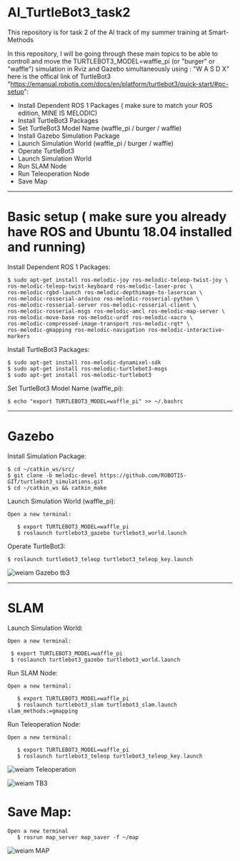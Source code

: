 # AI_TurtleBot3_task2
This repository is for task 2 of the AI track of my summer training at Smart-Methods

In this repository, I will be going through these main topics to be able to controll and move the TURTLEBOT3_MODEL=waffle_pi (or "burger" or "waffle") simulation in Rviz and Gazebo simultaneously using : "W  A  S  D  X" here is the offical link of TurtleBot3 "https://emanual.robotis.com/docs/en/platform/turtlebot3/quick-start/#pc-setup": 

- Install Dependent ROS 1 Packages ( make sure to match your ROS edition, MINE IS MELODIC)
- Install TurtleBot3 Packages
- Set TurtleBot3 Model Name (waffle_pi / burger / waffle)
- Install Gazebo Simulation Package
- Launch Simulation World (waffle_pi / burger / waffle)
- Operate TurtleBot3
- Launch Simulation World
- Run SLAM Node
- Run Teleoperation Node
- Save Map

---------------------------------------------------------------------------------------------
# Basic setup ( make sure you already have ROS and Ubuntu 18.04 installed and running)
Install Dependent ROS 1 Packages:

    $ sudo apt-get install ros-melodic-joy ros-melodic-teleop-twist-joy \
    ros-melodic-teleop-twist-keyboard ros-melodic-laser-proc \
    ros-melodic-rgbd-launch ros-melodic-depthimage-to-laserscan \
    ros-melodic-rosserial-arduino ros-melodic-rosserial-python \
    ros-melodic-rosserial-server ros-melodic-rosserial-client \
    ros-melodic-rosserial-msgs ros-melodic-amcl ros-melodic-map-server \
    ros-melodic-move-base ros-melodic-urdf ros-melodic-xacro \
    ros-melodic-compressed-image-transport ros-melodic-rqt* \
    ros-melodic-gmapping ros-melodic-navigation ros-melodic-interactive-markers

Install TurtleBot3 Packages:

    $ sudo apt-get install ros-melodic-dynamixel-sdk
    $ sudo apt-get install ros-melodic-turtlebot3-msgs
    $ sudo apt-get install ros-melodic-turtlebot3

Set TurtleBot3 Model Name (waffle_pi):

    $ echo "export TURTLEBOT3_MODEL=waffle_pi" >> ~/.bashrc

-----------------------------------------------------------
# Gazebo

Install Simulation Package: 

    $ cd ~/catkin_ws/src/
    $ git clone -b melodic-devel https://github.com/ROBOTIS-GIT/turtlebot3_simulations.git
    $ cd ~/catkin_ws && catkin_make

Launch Simulation World (waffle_pi):

    Open a new terminal:

       $ export TURTLEBOT3_MODEL=waffle_pi
       $ roslaunch turtlebot3_gazebo turtlebot3_world.launch

Operate TurtleBot3:

    $ roslaunch turtlebot3_teleop turtlebot3_teleop_key.launch

![weiam Gazebo tb3](https://user-images.githubusercontent.com/63375443/123156753-53aae100-d472-11eb-8cad-1c516b567791.png)

------------------------------------------------------------------------------------------
# SLAM

Launch Simulation World:

	Open a new terminal:
  
     $ export TURTLEBOT3_MODEL=waffle_pi
     $ roslaunch turtlebot3_gazebo turtlebot3_world.launch

Run SLAM Node:

    Open a new terminal:
    
       $ export TURTLEBOT3_MODEL=waffle_pi
       $ roslaunch turtlebot3_slam turtlebot3_slam.launch slam_methods:=gmapping

Run Teleoperation Node:

    Open a new terminal:
    
       $ export TURTLEBOT3_MODEL=waffle_pi
       $ roslaunch turtlebot3_teleop turtlebot3_teleop_key.launch
       
       
![weiam Teleoperation](https://user-images.githubusercontent.com/63375443/123156502-0b8bbe80-d472-11eb-8650-3bc311b03831.png)

![weiam TB3](https://user-images.githubusercontent.com/63375443/123156333-d5e6d580-d471-11eb-85e0-2c0476ea5348.png)


# Save Map:

    Open a new terminal
       $ rosrun map_server map_saver -f ~/map
       
![weiam MAP](https://user-images.githubusercontent.com/63375443/123156070-8a342c00-d471-11eb-95a7-8f04b90ebbc2.png)
